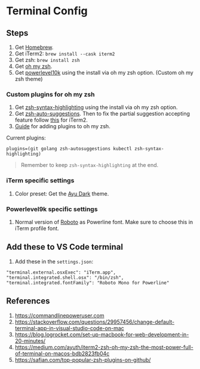 # Terminal Config


## Steps
1. Get [Homebrew](https://brew.sh/).
2. Get iTerm2: `brew install --cask iterm2`
3. Get zsh: `brew install zsh`
4. Get [oh my zsh](https://ohmyz.sh/).
5. Get [powerlevel10k](https://github.com/romkatv/powerlevel10k) using the install via oh my zsh option. (Custom oh my zsh theme)

### Custom plugins for oh my zsh

1. Get [zsh-syntax-highlighting](https://github.com/zsh-users/zsh-syntax-highlighting/blob/master/INSTALL.md#with-a-plugin-manager) using the install via oh my zsh option.
2. Get [zsh-auto-suggestions](https://github.com/zsh-users/zsh-autosuggestions/blob/master/INSTALL.md#oh-my-zsh). Then to fix the partial suggestion accepting feature follow [this](https://stackoverflow.com/questions/6205157/how-to-set-keyboard-shortcuts-to-jump-to-beginning-end-of-line) for iTerm2.
3. [Guide](https://github.com/ohmyzsh/ohmyzsh/wiki/Plugins) for adding plugins to oh my zsh.

Current plugins:
```
plugins=(git golang zsh-autosuggestions kubectl zsh-syntax-highlighting)
```

> Remember to keep `zsh-syntax-highlighting` at the end.

### iTerm specific settings
1. Color preset: Get the [Ayu Dark](https://github.com/hwyncho/ayu-iTerm/blob/master/ayu%20Dark.itermcolors) theme.

### Powerlevel9k specific settings
1. Normal version of [Roboto](https://github.com/powerline/fonts/tree/master/RobotoMono) as Powerline font. Make sure to choose this in iTerm profile font.

## Add these to VS Code terminal
1. Add these in the `settings.json`:
```
"terminal.external.osxExec": "iTerm.app",
"terminal.integrated.shell.osx": "/bin/zsh",
"terminal.integrated.fontFamily": "Roboto Mono for Powerline"
```

## References
1. https://commandlinepoweruser.com
2. https://stackoverflow.com/questions/29957456/change-default-terminal-app-in-visual-studio-code-on-mac
3. https://blog.logrocket.com/set-up-macbook-for-web-development-in-20-minutes/
4. https://medium.com/ayuth/iterm2-zsh-oh-my-zsh-the-most-power-full-of-terminal-on-macos-bdb2823fb04c
5. https://safjan.com/top-popular-zsh-plugins-on-github/